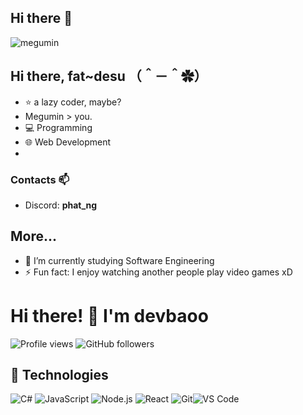 ## Hi there 👋

![megumin](https://imgur.com/vEJpfff.gif)

## Hi there, fat~desu （＾－＾✿）
- ⭐️ a lazy coder, maybe?
- Megumin > you.
- 💻 Programming
- 🌐 Web Development
- 
### Contacts 📫
- Discord: **phat_ng**

## More...
- 🔭 I’m currently studying Software Engineering
- ⚡ Fun fact: I enjoy watching another people play video games xD

# Hi there! 👋 I'm devbaoo


![Profile views](https://komarev.com/ghpvc/?username=yourusername&color=brightgreen)
![GitHub followers](https://img.shields.io/github/followers/yourusername?style=social)


## 🌱 Technologies

![C#](https://img.shields.io/badge/C%23-239120?style=flat&logo=c-sharp&logoColor=white) ![JavaScript](https://img.shields.io/badge/JavaScript-F7DF1E?style=flat&logo=javascript&logoColor=black) ![Node.js](https://img.shields.io/badge/Node.js-339933?style=flat&logo=node.js&logoColor=white) ![React](https://img.shields.io/badge/React-20232A?style=flat&logo=react&logoColor=61DAFB) ![Git](https://img.shields.io/badge/Git-F05032?style=flat&logo=git&logoColor=white)![VS Code](https://img.shields.io/badge/VS%20Code-007ACC?style=flat&logo=visual-studio-code&logoColor=white)
